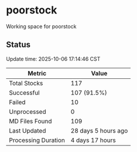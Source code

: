 # poorstock
Working space for poorstock

## Status
Update time: 2025-10-06 17:14:46 CST

| Metric | Value |
|--------|-------|
| Total Stocks | 117 |
| Successful | 107 (91.5%) |
| Failed | 10 |
| Unprocessed | 0 |
| MD Files Found | 109 |
| Last Updated | 28 days 5 hours ago |
| Processing Duration | 4 days 17 hours |

